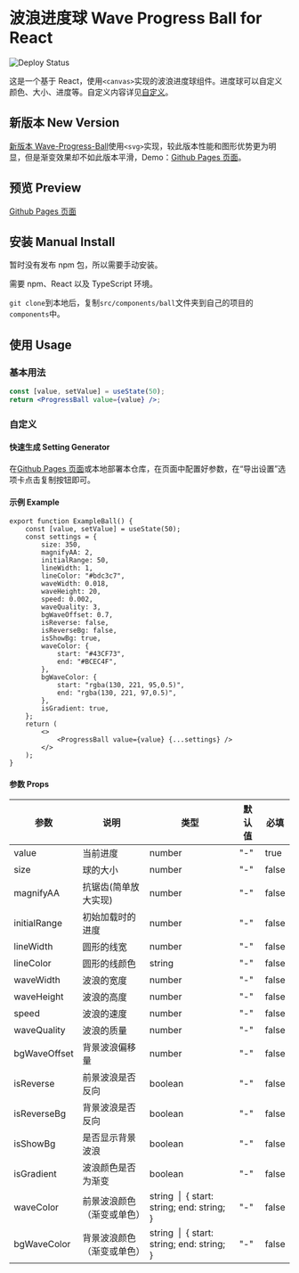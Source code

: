 # 波浪进度球 Wave Progress Ball for React
![Deploy Status](https://github.com/Heuluck/Wave-Progress-Ball/actions/workflows/node.js.yml/badge.svg)

这是一个基于 React，使用`<canvas>`实现的波浪进度球组件。进度球可以自定义颜色、大小、进度等。自定义内容详见[自定义](#参数-props)。

## 新版本 New Version

[新版本 Wave-Progress-Ball](https://github.com/Heuluck/Wave-Progress-Ball-v2)使用`<svg>`实现，较此版本性能和图形优势更为明显，但是渐变效果却不如此版本平滑，Demo：[Github Pages 页面](https://heuluck.github.io/Wave-Progress-Ball-v2/)。

## 预览 Preview

[Github Pages 页面](https://heuluck.github.io/Wave-Progress-Ball/)

## 安装 Manual Install

暂时没有发布 npm 包，所以需要手动安装。

需要 npm、React 以及 TypeScript 环境。

`git clone`到本地后，复制`src/components/ball`文件夹到自己的项目的`components`中。

## 使用 Usage

### 基本用法

```jsx
const [value, setValue] = useState(50);
return <ProgressBall value={value} />;
```

### 自定义

#### 快速生成 Setting Generator

在[Github Pages 页面](https://heuluck.github.io/Wave-Progress-Ball/)或本地部署本仓库，在页面中配置好参数，在“导出设置”选项卡点击复制按钮即可。

#### 示例 Example

```tsx
export function ExampleBall() {
    const [value, setValue] = useState(50);
    const settings = {
        size: 350,
        magnifyAA: 2,
        initialRange: 50,
        lineWidth: 1,
        lineColor: "#bdc3c7",
        waveWidth: 0.018,
        waveHeight: 20,
        speed: 0.002,
        waveQuality: 3,
        bgWaveOffset: 0.7,
        isReverse: false,
        isReverseBg: false,
        isShowBg: true,
        waveColor: {
            start: "#43CF73",
            end: "#BCEC4F",
        },
        bgWaveColor: {
            start: "rgba(130, 221, 95,0.5)",
            end: "rgba(130, 221, 97,0.5)",
        },
        isGradient: true,
    };
    return (
        <>
            <ProgressBall value={value} {...settings} />
        </>
    );
}
```

#### 参数 Props

| 参数         | 说明                       | 类型                                                      | 默认值 | 必填  |
| ------------ | -------------------------- | --------------------------------------------------------- | ------ | ----- |
| value        | 当前进度                   | number                                                    | "-"    | true  |
| size         | 球的大小                   | number                                                    | "-"    | false |
| magnifyAA    | 抗锯齿(简单放大实现)       | number                                                    | "-"    | false |
| initialRange | 初始加载时的进度           | number                                                    | "-"    | false |
| lineWidth    | 圆形的线宽                 | number                                                    | "-"    | false |
| lineColor    | 圆形的线颜色               | string                                                    | "-"    | false |
| waveWidth    | 波浪的宽度                 | number                                                    | "-"    | false |
| waveHeight   | 波浪的高度                 | number                                                    | "-"    | false |
| speed        | 波浪的速度                 | number                                                    | "-"    | false |
| waveQuality  | 波浪的质量                 | number                                                    | "-"    | false |
| bgWaveOffset | 背景波浪偏移量             | number                                                    | "-"    | false |
| isReverse    | 前景波浪是否反向           | boolean                                                   | "-"    | false |
| isReverseBg  | 背景波浪是否反向           | boolean                                                   | "-"    | false |
| isShowBg     | 是否显示背景波浪           | boolean                                                   | "-"    | false |
| isGradient   | 波浪颜色是否为渐变         | boolean                                                   | "-"    | false |
| waveColor    | 前景波浪颜色（渐变或单色） | string &nbsp;&#124;&nbsp; { start: string; end: string; } | "-"    | false |
| bgWaveColor  | 背景波浪颜色（渐变或单色） | string &nbsp;&#124;&nbsp; { start: string; end: string; } | "-"    | false |
